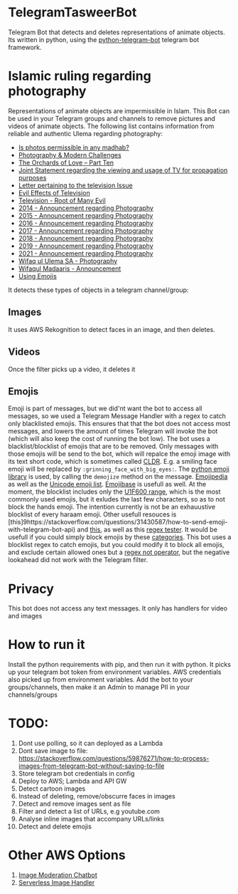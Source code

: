 # TelegramTasweerBot
Telegram Bot that detects and deletes representations of animate objects.
Its written in python, using the [python-telegram-bot](https://pypi.org/project/python-telegram-bot/) telegram bot framework. 

# Islamic ruling regarding photography
Representations of animate objects are impermissible in Islam. This Bot can be used in your Telegram groups and channels to remove pictures and videos of animate objects.
The following list contains information from reliable and authentic Ulema regarding photography:
- [Is photos permissible in any madhab?](http://muftionline.co.za/node/2245)
- [Photography & Modern Challenges](http://alhaadi.org.za/articles-publications/books/60-taleemuddeen-publications/1966-photography-a-modern-challenges.html)
- [The Orchards of Love – Part Ten](https://ihyaauddeen.co.za/?p=16922)
- [Joint Statement regarding the viewing and usage of TV for propagation purposes](https://sites.google.com/site/duzakpdfs/duzakpdfs/Join_Statement_regarding_TV.pdf?attredirects=0&d=1)
- [Letter pertaining to the television Issue](https://sites.google.com/site/duzakpdfs/duzakpdfs/letter%20pertaining%20to%20the%20television%20Issue.pdf?attredirects=0&d=1)
- [Evil Effects of Television](https://www.dua.org.za/content/evil-effects-television)
- [Television - Root of Many Evil](https://www.dua.org.za/content/television-root-many-evils)
- [2014 - Announcement regarding Photography](https://ia802506.us.archive.org/7/items/Madraasah_Taaleemuddeen_Jalsa_2014/03_Important_Anouncemnet_Regarding_Photography.mp3)
- [2015 - Announcement regarding Photography](https://ia800507.us.archive.org/3/items/Madrasah_Taleemuddeen_Jalsa_2015/03_Important_Anouncement_Regarding_Photography.mp3)
- [2016 - Announcement regarding Photography](https://ia800408.us.archive.org/21/items/Madrasah_Taleemuddeen_Jalsa_2016/03_Important_Announcement.mp3)
- [2017 - Announcement regarding Photography](https://ia801602.us.archive.org/35/items/Madrasah_Taleemuddeen_Jalsa_2017/04_Important_Announcement.mp3)
- [2018 - Announcement regarding Photography](https://ia803107.us.archive.org/24/items/Madrasah_Taleemuddeen_Jalsa_2018/03_Important_Announcement.mp3)
- [2019 - Announcement regarding Photography](https://ia803006.us.archive.org/35/items/Madrasah_Taleemudden_Jalsah_2019/03_Important_Announcement_Ml_Ismail_Bayat.mp3)
- [2021 - Announcement regarding Photography](https://ia801507.us.archive.org/11/items/madrasah_taleemudden_jalsah_2021/08_Important_Announcement.mp3)
- [Wifaq ul Ulema SA - Photography](https://github.com/jojo786/TelegramPrivacyBot/blob/main/Photography%20-%20Wifaqul%20Ulama%20SA.jpg)
- [Wifaqul Madaaris - Announcement](https://github.com/jojo786/TelegramPrivacyBot/blob/main/Photography%20announcement-3.pdf)
- [Using Emojis](http://muftionline.co.za/node/32294)


It detects these types of objects in a telegram channel/group:
## Images
It uses AWS Rekognition to detect faces in an image, and then deletes.

## Videos
Once the filter picks up a video, it deletes it

## Emojis
Emoji is part of messages, but we did'nt want the bot to access all messages, so we used a Telegram Message Handler with a regex to catch only blacklisted emojis. This ensures that that the bot does not access most messages, and lowers the amount of times Telegram will invoke the bot (which will also keep the cost of running the bot low). The bot uses a blacklist/blocklist of emojis that are to be removed. Only messages with those emojis will be send to the bot, which will repalce the emoji image with its text short code, which is sometimes called [CLDR](http://cldr.unicode.org/translation/characters-emoji-symbols/short-names-and-keywords). E.g. a smiling face emoji will be replaced by `:grinning_face_with_big_eyes:`. The [python emoji library](https://github.com/carpedm20/emoji) is used, by calling the `demojize` method on the message. [Emojipedia](https://emojipedia.org/folded-hands-light-skin-tone/) as well as the [Unicode emoji list](https://unicode.org/emoji/charts/full-emoji-list.html). [Emojibase](https://www.emojibase.com/) is usefull as well. At the moment, the blocklist includes only the [U1F600 range](https://unicode.org/charts/PDF/U1F600.pdf), which is the most commonly used emojis, but it exludes the last few characters, so as to not block the hands emoji. The intention currently is not be an exhauustive blocklist of every haraam emoji. 
Other usefull resouces is [this]9https://stackoverflow.com/questions/31430587/how-to-send-emoji-with-telegram-bot-api) and [this](https://stackoverflow.com/questions/24840667/what-is-the-regex-to-extract-all-the-emojis-from-a-string), as well as this [regex tester](https://www.regextester.com/106421). It would be usefull if you could simply block emojis by these [categories](https://github.com/shanraisshan/EmojiCodeSheet). This bot uses a blocklist regex to catch emojis, but you could modify it to block all emojis, and exclude certain allowed ones but a [regex not operator](https://stackoverflow.com/questions/7317043/regex-not-operator), but the negative lookahead did not work with the Telegram filter.

# Privacy
This bot does not access any text messages. It only has handlers for video and images

# How to run it
Install the python requirements with pip, and then run it with python.
It picks up your telegram bot token from environment variables. AWS credentials also picked up from environment variables.
Add the bot to your groups/channels, then make it an Admin to manage PII in your channels/groups

# TODO: 
1. Dont use polling, so it can deployed as a Lambda
2. Dont save image to file: https://stackoverflow.com/questions/59876271/how-to-process-images-from-telegram-bot-without-saving-to-file
3. Store telegram bot credentials in config
4. Deploy to AWS; Lambda and API GW
5. Detect cartoon images
6. Instead of deleting, remove/obscurre faces in images
7. Detect and remove images sent as file
8. Filter and detect a list of URLs, e.g youtube.com
9. Analyse inline images that accompany URLs/links
10. Detect and delete emojis 

# Other AWS Options
1. [Image Moderation Chatbot](https://serverlessrepo.aws.amazon.com/applications/arn:aws:serverlessrepo:us-east-1:426111819794:applications~image-moderation-chatbot)
2. [Serverless Image Handler](https://aws.amazon.com/about-aws/whats-new/2021/02/introducing-serverless-image-handler-v5-2/)

